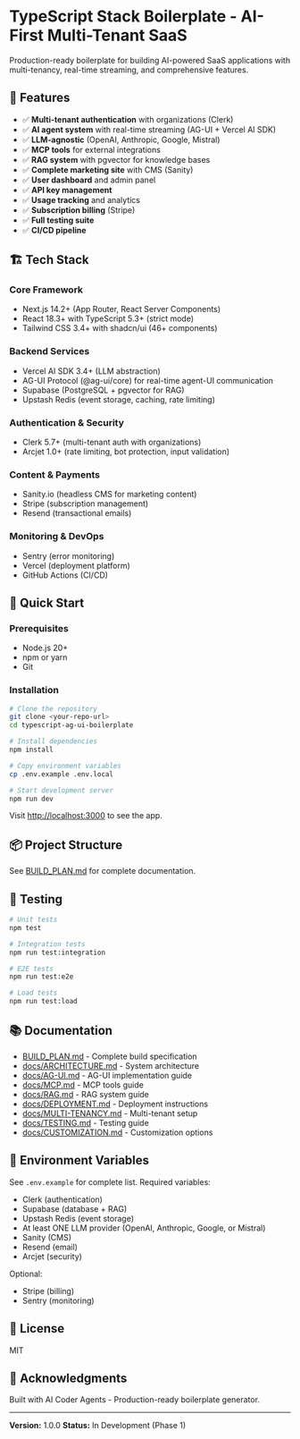 # TypeScript Stack Boilerplate - AI-First Multi-Tenant SaaS

Production-ready boilerplate for building AI-powered SaaS applications with multi-tenancy, real-time streaming, and comprehensive features.

## 🎯 Features

- ✅ **Multi-tenant authentication** with organizations (Clerk)
- ✅ **AI agent system** with real-time streaming (AG-UI + Vercel AI SDK)
- ✅ **LLM-agnostic** (OpenAI, Anthropic, Google, Mistral)
- ✅ **MCP tools** for external integrations
- ✅ **RAG system** with pgvector for knowledge bases
- ✅ **Complete marketing site** with CMS (Sanity)
- ✅ **User dashboard** and admin panel
- ✅ **API key management**
- ✅ **Usage tracking** and analytics
- ✅ **Subscription billing** (Stripe)
- ✅ **Full testing suite**
- ✅ **CI/CD pipeline**

## 🏗️ Tech Stack

### Core Framework
- Next.js 14.2+ (App Router, React Server Components)
- React 18.3+ with TypeScript 5.3+ (strict mode)
- Tailwind CSS 3.4+ with shadcn/ui (46+ components)

### Backend Services
- Vercel AI SDK 3.4+ (LLM abstraction)
- AG-UI Protocol (@ag-ui/core) for real-time agent-UI communication
- Supabase (PostgreSQL + pgvector for RAG)
- Upstash Redis (event storage, caching, rate limiting)

### Authentication & Security
- Clerk 5.7+ (multi-tenant auth with organizations)
- Arcjet 1.0+ (rate limiting, bot protection, input validation)

### Content & Payments
- Sanity.io (headless CMS for marketing content)
- Stripe (subscription management)
- Resend (transactional emails)

### Monitoring & DevOps
- Sentry (error monitoring)
- Vercel (deployment platform)
- GitHub Actions (CI/CD)

## 🚀 Quick Start

### Prerequisites
- Node.js 20+
- npm or yarn
- Git

### Installation

```bash
# Clone the repository
git clone <your-repo-url>
cd typescript-ag-ui-boilerplate

# Install dependencies
npm install

# Copy environment variables
cp .env.example .env.local

# Start development server
npm run dev
```

Visit [http://localhost:3000](http://localhost:3000) to see the app.

## 📦 Project Structure

See [BUILD_PLAN.md](./BUILD_PLAN.md) for complete documentation.

## 🧪 Testing

```bash
# Unit tests
npm test

# Integration tests
npm run test:integration

# E2E tests
npm run test:e2e

# Load tests
npm run test:load
```

## 📚 Documentation

- [BUILD_PLAN.md](./BUILD_PLAN.md) - Complete build specification
- [docs/ARCHITECTURE.md](./docs/ARCHITECTURE.md) - System architecture
- [docs/AG-UI.md](./docs/AG-UI.md) - AG-UI implementation guide
- [docs/MCP.md](./docs/MCP.md) - MCP tools guide
- [docs/RAG.md](./docs/RAG.md) - RAG system guide
- [docs/DEPLOYMENT.md](./docs/DEPLOYMENT.md) - Deployment instructions
- [docs/MULTI-TENANCY.md](./docs/MULTI-TENANCY.md) - Multi-tenant setup
- [docs/TESTING.md](./docs/TESTING.md) - Testing guide
- [docs/CUSTOMIZATION.md](./docs/CUSTOMIZATION.md) - Customization options

## 🔐 Environment Variables

See `.env.example` for complete list. Required variables:

- Clerk (authentication)
- Supabase (database + RAG)
- Upstash Redis (event storage)
- At least ONE LLM provider (OpenAI, Anthropic, Google, or Mistral)
- Sanity (CMS)
- Resend (email)
- Arcjet (security)

Optional:
- Stripe (billing)
- Sentry (monitoring)

## 📄 License

MIT

## 🙏 Acknowledgments

Built with AI Coder Agents - Production-ready boilerplate generator.

---

**Version:** 1.0.0
**Status:** In Development (Phase 1)
